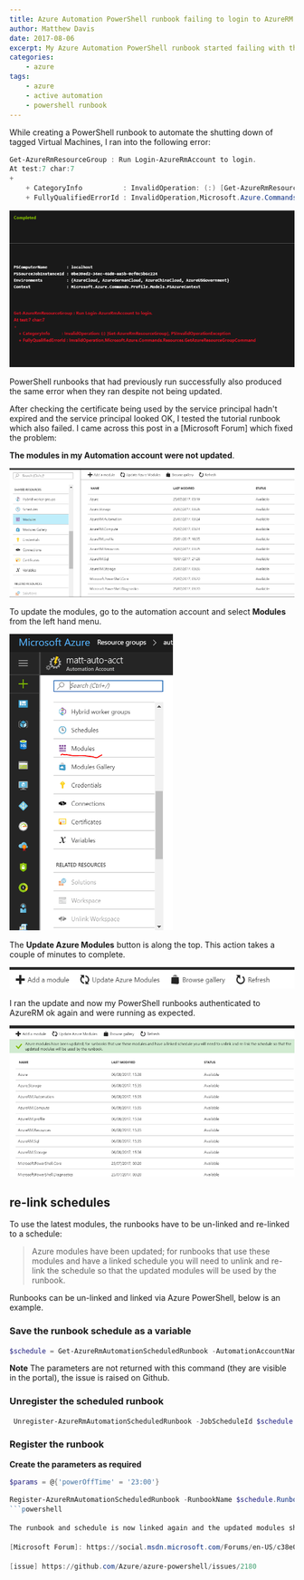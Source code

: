 ```yaml
---
title: Azure Automation PowerShell runbook failing to login to AzureRM
author: Matthew Davis
date: 2017-08-06
excerpt: My Azure Automation PowerShell runbook started failing with the error Run Login-AzureRmAccount to login.
categories: 
    - azure
tags:
    - azure
    - active automation
    - powershell runbook
---
```


While creating a PowerShell runbook to automate the shutting down of tagged Virtual Machines, I ran into the following error:

```powershell
Get-AzureRmResourceGroup : Run Login-AzureRmAccount to login.
At test:7 char:7
+ 
    + CategoryInfo          : InvalidOperation: (:) [Get-AzureRmResourceGroup], PSInvalidOperationException
    + FullyQualifiedErrorId : InvalidOperation,Microsoft.Azure.Commands.Resources.GetAzureResourceGroupCommand
```

![login error when running PowerShell runbook](/images/azure-auto-module-update/login-error.png)

PowerShell runbooks that had previously run successfully also produced the same error when they ran despite not being updated.

After checking the certificate being used by the service principal hadn't expired and the service principal looked OK, I tested the tutorial runbook which also failed.
I came across this post in a [Microsoft Forum] which fixed the problem:

**The modules in my Automation account were not updated**. 

![out of date modules](/images/azure-auto-module-update/azure-module-before-update.png)

To update the modules, go to the automation account and select **Modules** from the left hand menu.

![azure automation menu](/images/azure-auto-module-update/azure-auto-module.png)

The **Update Azure Modules** button is along the top. This action takes a couple of minutes to complete.

![update azure modules button](/images/azure-auto-module-update/update-azure-modules.png)

I ran the update and now my PowerShell runbooks authenticated to AzureRM ok again and were running as expected.

![updated modules](/images/azure-auto-module-update/azure-auto-module-update.png)

## re-link schedules

To use the latest modules, the runbooks have to be un-linked and re-linked to a schedule:

> Azure modules have been updated; for runbooks that use these modules and have a linked schedule you will need to unlink and re-link the schedule so that the updated modules will be used by the runbook.

Runbooks can be un-linked and linked via Azure PowerShell, below is an example.

### Save the runbook schedule as a variable

```powershell
$schedule = Get-AzureRmAutomationScheduledRunbook -AutomationAccountName autoAcctName -ResourceGroupName rgName -name rbName
```

**Note** The parameters are not returned with this command (they are visible in the portal), the issue is raised on Github.

### Unregister the scheduled runbook

```powershell
 Unregister-AzureRmAutomationScheduledRunbook -JobScheduleId $schedule.JobScheduleId -AutomationAccountName $schedule.AutomationAccountName -ResourceGroupName $schedule.ResourceGroupName -Force
```

### Register the runbook

**Create the parameters as required**

```powershell
$params = @{'powerOffTime' = '23:00'}
```

```powershell
Register-AzureRmAutomationScheduledRunbook -RunbookName $schedule.RunbookName -ScheduleName $schedule.ScheduleName -ResourceGroupName $schedule.ResourceGroupName -AutomationAccountName $schedule.AutomationAccountName -Parameters $params
```powershell

The runbook and schedule is now linked again and the updated modules should now work. Hopefully the Get-AzureRmAutomationScheduledRunbook issue will be resolved so the updating of the modules and un-linking, linking of the runbooks can be automated.

[Microsoft Forum]: https://social.msdn.microsoft.com/Forums/en-US/c38e01df-dac8-4095-9658-7b1d981fe8e6/azure-automation-error-run-loginazurermaccount-to-login?forum=azureautomation

[issue] https://github.com/Azure/azure-powershell/issues/2180